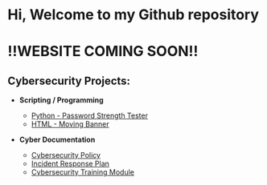 <h1>Hi, Welcome to my Github repository</h1>

<h1> !!WEBSITE COMING SOON!! </h1>

<h2>Cybersecurity Projects:</h2>

- <b>Scripting / Programming</b>
  - [Python - Password Strength Tester](https://github.com/Github-SGCS/Password-Strength-Test/blob/main/README.md)
  - [HTML - Moving Banner](https://github.com/Github-SGCS/HTML---Moving-Banner)

- <b>Cyber Documentation</b>
  - [Cybersecurity Policy](https://github.com/Github-SGCS/Cybersecurity-Policy)
  - [Incident Response Plan](https://github.com/Github-SGCS/Cybersecurity-Incident-Response-Plan/tree/main)
  - [Cybersecurity Training Module](https://github.com/Github-SGCS/SGCS-Cybersecurity-Training-Module)
<!--
**Github-SGCS/Github-SGCS** is a ✨ _special_ ✨ repository because its `README.md` (this file) appears on your GitHub profile.

Here are some ideas to get you started:

- 🔭 I’m currently working on ...
- 🌱 I’m currently learning ...
- 👯 I’m looking to collaborate on ...
- 🤔 I’m looking for help with ...
- 💬 Ask me about ...
- 📫 How to reach me: ...
- 😄 Pronouns: ...
- ⚡ Fun fact: ...
-->
